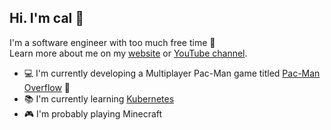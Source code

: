 ## Hi. I'm cal 🦧
I'm a software engineer with too much free time 🙈 \
Learn more about me on my [website](http://cal-overflow.dev) or [YouTube channel](https://www.youtube.com/channel/UCTfscxyX4CI9SnWdFqK4FJw).


- 💻 I'm currently developing a Multiplayer Pac-Man game titled [Pac-Man Overflow](https://github.com/cal-overflow/pacman-overflow) 👾
- 📚 I'm currently learning [Kubernetes](https://kubernetes.io/)
- 🎮 I'm probably playing Minecraft
